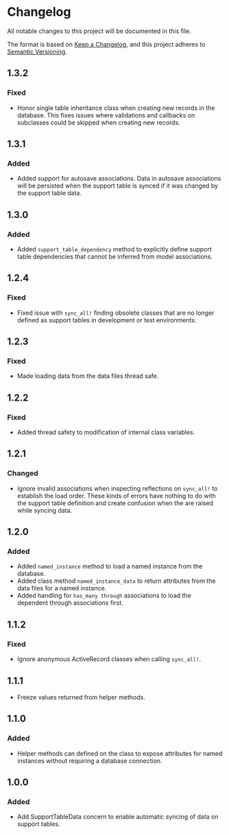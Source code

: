 # Changelog
All notable changes to this project will be documented in this file.

The format is based on [Keep a Changelog](https://keepachangelog.com/en/1.0.0/),
and this project adheres to [Semantic Versioning](https://semver.org/spec/v2.0.0.html).

## 1.3.2

### Fixed

- Honor single table inheritance class when creating new records in the database. This fixes issues where validations and callbacks on subclasses could be skipped when creating new records.

## 1.3.1

### Added

- Added support for autosave associations. Data in autosave associations will be persisted when the support table is synced if it was changed by the support table data.

## 1.3.0

### Added

- Added `support_table_dependency` method to explicitly define support table dependencies that cannot be inferred from model associations.

## 1.2.4

### Fixed

- Fixed issue with `sync_all!` finding obsolete classes that are no longer defined as support tables in development or test environments.

## 1.2.3

### Fixed

- Made loading data from the data files thread safe.

## 1.2.2

### Fixed

- Added thread safety to modification of internal class variables.

## 1.2.1

### Changed

- Ignore invalid associations when inspecting reflections on `sync_all!` to establish the load order. These kinds of errors have nothing to do with the support table definition and create confusion when the are raised while syncing data.

## 1.2.0

### Added

- Added `named_instance` method to load a named instance from the database.
- Added class method `named_instance_data` to return attributes from the data files for a named instance.
- Added handling for `has_many through` associations to load the dependent through associations first.

## 1.1.2

### Fixed

- Ignore anonymous ActiveRecord classes when calling `sync_all!`.

## 1.1.1

- Freeze values returned from helper methods.

## 1.1.0

### Added

- Helper methods can defined on the class to expose attributes for named instances without requiring a database connection.

## 1.0.0

### Added

- Add SupportTableData concern to enable automatic syncing of data on support tables.

